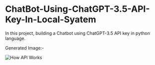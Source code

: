# ChatBot-Using-ChatGPT-3.5-API-Key-In-Local-Syatem

In this project, building a Chatbot using ChatGPT-3.5 API key in python language.


Generated Image:-

![How API Works](![1](https://github.com/acfilok96/ChatBot-ChatGPT/assets/88615645/14578b02-73df-40e2-9a09-7c978bb99c36))

